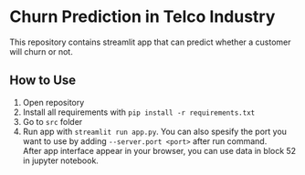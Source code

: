 # Churn Prediction in Telco Industry
This repository contains streamlit app that can predict whether a customer will churn or not.
## How to Use
1. Open repository
2. Install all requirements with `pip install -r requirements.txt`
3. Go to `src` folder
4. Run app with `streamlit run app.py`.
You can also spesify the port you want to use by adding `--server.port <port>` after run command.\
After app interface appear in your browser, you can use data in block 52 in jupyter notebook.